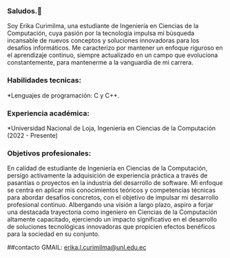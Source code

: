 ### Saludos.👋 
Soy Erika Curimilma, una estudiante de Ingeniería en Ciencias de la Computación, cuya pasión por la tecnología impulsa mi búsqueda incansable de nuevos conceptos y soluciones innovadoras para los desafíos informáticos. Me caracterizo por mantener un enfoque riguroso en el aprendizaje continuo, siempre actualizado en un campo que evoluciona constantemente, para mantenerme a la vanguardia de mi carrera.


### Habilidades tecnicas:
*Lenguajes de programación: C y C++.
    
    
### Experiencia académica:
*Universidad Nacional de Loja, Ingeniería en Ciencias de la Computación (2022 - Presente)

### Objetivos profesionales:
En calidad de estudiante de Ingeniería en Ciencias de la Computación, persigo activamente la adquisición de experiencia práctica a través de pasantías o proyectos en la industria del desarrollo de software. Mi enfoque se centra en aplicar mis conocimientos teóricos y competencias técnicas para abordar desafíos concretos, con el objetivo de impulsar mi desarrollo profesional continuo. Albergando una visión a largo plazo, aspiro a forjar una destacada trayectoria como ingeniero en Ciencias de la Computación altamente capacitado, ejerciendo un impacto significativo en el desarrollo de soluciones tecnológicas innovadoras que propicien efectos benéficos para la sociedad en su conjunto.

##contacto
GMAIL: erika.l.curimilma@unl.edu.ec



